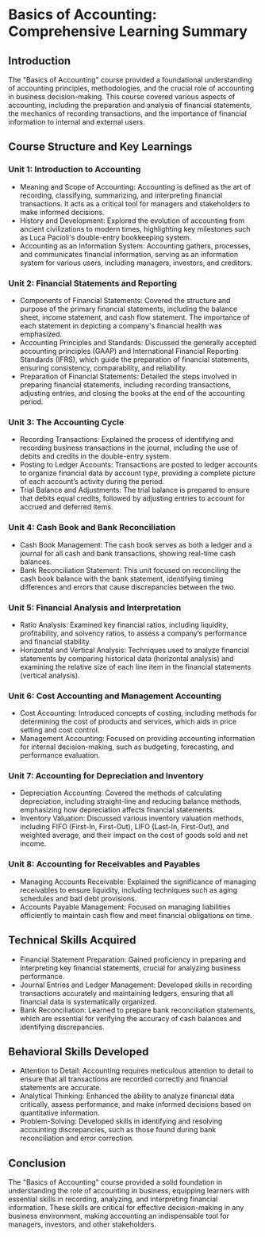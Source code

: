 # Basics of Accounting: Comprehensive Learning Summary
## Introduction 
The "Basics of Accounting" course provided a foundational understanding of accounting principles, methodologies, and the crucial role of accounting in business decision-making. This course covered various aspects of accounting, including the preparation and analysis of financial statements, the mechanics of recording transactions, and the importance of financial information to internal and external users.

## Course Structure and Key Learnings
### Unit 1: Introduction to Accounting
- Meaning and Scope of Accounting: Accounting is defined as the art of recording, classifying, summarizing, and interpreting financial transactions. It acts as a critical tool for managers and stakeholders to make informed decisions.
- History and Development: Explored the evolution of accounting from ancient civilizations to modern times, highlighting key milestones such as Luca Pacioli's double-entry bookkeeping system.
- Accounting as an Information System: Accounting gathers, processes, and communicates financial information, serving as an information system for various users, including managers, investors, and creditors.

### Unit 2: Financial Statements and Reporting
- Components of Financial Statements: Covered the structure and purpose of the primary financial statements, including the balance sheet, income statement, and cash flow statement. The importance of each statement in depicting a company's financial health was emphasized.
- Accounting Principles and Standards: Discussed the generally accepted accounting principles (GAAP) and International Financial Reporting Standards (IFRS), which guide the preparation of financial statements, ensuring consistency, comparability, and reliability.
- Preparation of Financial Statements: Detailed the steps involved in preparing financial statements, including recording transactions, adjusting entries, and closing the books at the end of the accounting period.

### Unit 3: The Accounting Cycle
- Recording Transactions: Explained the process of identifying and recording business transactions in the journal, including the use of debits and credits in the double-entry system.
- Posting to Ledger Accounts: Transactions are posted to ledger accounts to organize financial data by account type, providing a complete picture of each account’s activity during the period.
- Trial Balance and Adjustments: The trial balance is prepared to ensure that debits equal credits, followed by adjusting entries to account for accrued and deferred items.

### Unit 4: Cash Book and Bank Reconciliation
- Cash Book Management: The cash book serves as both a ledger and a journal for all cash and bank transactions, showing real-time cash balances.
- Bank Reconciliation Statement: This unit focused on reconciling the cash book balance with the bank statement, identifying timing differences and errors that cause discrepancies between the two.

### Unit 5: Financial Analysis and Interpretation
- Ratio Analysis: Examined key financial ratios, including liquidity, profitability, and solvency ratios, to assess a company’s performance and financial stability.
- Horizontal and Vertical Analysis: Techniques used to analyze financial statements by comparing historical data (horizontal analysis) and examining the relative size of each line item in the financial statements (vertical analysis).

### Unit 6: Cost Accounting and Management Accounting
- Cost Accounting: Introduced concepts of costing, including methods for determining the cost of products and services, which aids in price setting and cost control.
- Management Accounting: Focused on providing accounting information for internal decision-making, such as budgeting, forecasting, and performance evaluation.

### Unit 7: Accounting for Depreciation and Inventory
- Depreciation Accounting: Covered the methods of calculating depreciation, including straight-line and reducing balance methods, emphasizing how depreciation affects financial statements.
- Inventory Valuation: Discussed various inventory valuation methods, including FIFO (First-In, First-Out), LIFO (Last-In, First-Out), and weighted average, and their impact on the cost of goods sold and net income.

### Unit 8: Accounting for Receivables and Payables
- Managing Accounts Receivable: Explained the significance of managing receivables to ensure liquidity, including techniques such as aging schedules and bad debt provisions.
- Accounts Payable Management: Focused on managing liabilities efficiently to maintain cash flow and meet financial obligations on time.

## Technical Skills Acquired
- Financial Statement Preparation: Gained proficiency in preparing and interpreting key financial statements, crucial for analyzing business performance.
- Journal Entries and Ledger Management: Developed skills in recording transactions accurately and maintaining ledgers, ensuring that all financial data is systematically organized.
- Bank Reconciliation: Learned to prepare bank reconciliation statements, which are essential for verifying the accuracy of cash balances and identifying discrepancies.

## Behavioral Skills Developed
- Attention to Detail: Accounting requires meticulous attention to detail to ensure that all transactions are recorded correctly and financial statements are accurate.
- Analytical Thinking: Enhanced the ability to analyze financial data critically, assess performance, and make informed decisions based on quantitative information.
- Problem-Solving: Developed skills in identifying and resolving accounting discrepancies, such as those found during bank reconciliation and error correction.

## Conclusion 
The "Basics of Accounting" course provided a solid foundation in understanding the role of accounting in business, equipping learners with essential skills in recording, analyzing, and interpreting financial information. These skills are critical for effective decision-making in any business environment, making accounting an indispensable tool for managers, investors, and other stakeholders.
